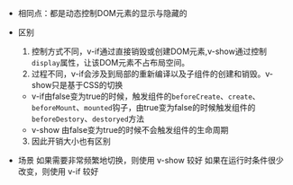 * 相同点：都是动态控制DOM元素的显示与隐藏的
* 区别
  1. 控制方式不同，v-if通过直接销毁或创建DOM元素,v-show通过控制`display`属性，让该DOM元素不占布局空间。
  2. 过程不同，v-if会涉及到局部的重新编译以及子组件的创建和销毁。v-show只是基于CSS的切换
    - v-if由false变为true的时候，触发组件的`beforeCreate`、`create`、`beforeMount`、`mounted`钩子，由true变为false的时候触发组件的`beforeDestory`、`destoryed`方法
    - v-show 由false变为true的时候不会触发组件的生命周期
  3. 因此开销大小也有区别

* 场景
  如果需要非常频繁地切换，则使用 v-show 较好
  如果在运行时条件很少改变，则使用 v-if 较好
